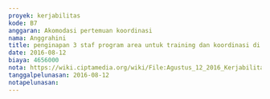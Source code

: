 ```yaml
---
proyek: kerjabilitas
kode: B7
anggaran: Akomodasi pertemuan koordinasi
nama: Anggrahini
title: penginapan 3 staf program area untuk training dan koordinasi di Yogyakarta 14 - 20 Agustus 2016
date: 2016-08-12
biaya: 4656000
nota: https://wiki.ciptamedia.org/wiki/File:Agustus_12_2016_Kerjabilitas_B7_penginapan_orientasi_staf_penjangkauan_Anggrahini.jpg
tanggalpelunasan: 2016-08-12
notapelunasan:
---
```

